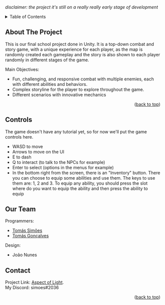 *disclaimer: the project it's still on a really really early stage of development*

<!-- TABLE OF CONTENTS -->
<details>
  <summary>Table of Contents</summary>
  <ol>
    <li><a href="#about-the-project">About The Project</a></li>
    <li><a href="#controls">Controls</a></li>
    <li><a href="#our-team">Our Team</a></li>
    <li><a href="#contact">Contact</a></li>
  </ol>
</details>



<!-- ABOUT THE PROJECT -->
## About The Project

This is our final school project done in Unity.
It is a top-down combat and story game, with a unique experience for each player, as the map is randomly created each gameplay and the story is also shown to each player randomly in different stages of the game.

Main Objectives:
* Fun, challenging, and responsive combat with multiple enemies, each with different abilities and behaviors.
* Complex storyline for the player to explore throughout the game.
* Different scenarios with innovative mechanics

<p align="right">(<a href="#readme-top">back to top</a>)</p>

<!-- CONTROLS -->
## Controls
The game doesn't have any tutorial yet, so for now we'll put the game controls here.

* WASD to move
* Arrows to move on the UI
* E to dash
* Q to interact (to talk to the NPCs for example)
* Enter to select (options in the menus for example)
* In the bottom right from the screen, there is an "Inventory" button. There you can choose to equip some abilities and use them. The keys to use them are: 1, 2 and 3. To equip any ability, you should press the slot where do you want to equip the ability and then press the ability to equip

<!-- OUR TEAM -->
## Our Team

Programmers:
* [Tomás Simões](https://github.com/Tomas-Simoes)
* [Tomás Gonçalves](https://github.com/ThatPlayerSniper)

Design:
* João Nunes

<!-- CONTACT -->
## Contact

Project Link: [Aspect of Light](https://github.com/Tomas-Simoes/Powerless).
</br>
My Discord: simoes#2036

<p align="right">(<a href="#readme-top">back to top</a>)</p>

